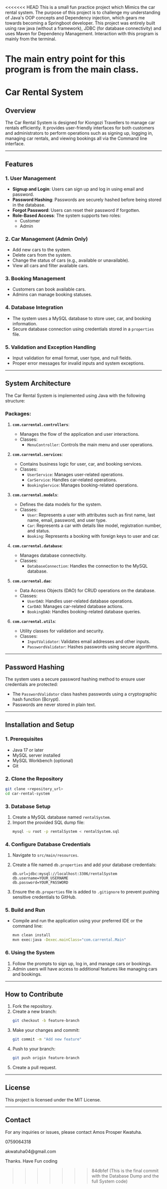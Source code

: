 <<<<<<< HEAD
This is a small fun practice project which Mimics the car rental system. 
The purpose of this project is to challenge my understanding of Java's OOP concepts and Dependency injection, which gears me towards 
becoming a Springboot developer.
This project was entirely built using raw java (without a framework), JDBC (for database connectivity) and uses Maven for Dependency Management. 
Interaction with this program is mainly from the terminal.

The main entry point for this program is from the main class.
=======
# Car Rental System

## **Overview**

The Car Rental System is designed for Kiongozi Travellers to manage car rentals efficiently. It provides user-friendly interfaces for both customers and administrators to perform operations such as signing up, logging in, managing car rentals, and viewing bookings all via the Command line interface.

---

## **Features**

### **1. User Management**

- **Signup and Login**: Users can sign up and log in using email and password.
- **Password Hashing**: Passwords are securely hashed before being stored in the database.
- **Forgot Password**: Users can reset their password if forgotten.
- **Role-Based Access**: The system supports two roles:
  - Customer
  - Admin

### **2. Car Management (Admin Only)**

- Add new cars to the system.
- Delete cars from the system.
- Change the status of cars (e.g., available or unavailable).
- View all cars and filter available cars.

### **3. Booking Management**

- Customers can book available cars.
- Admins can manage booking statuses.

### **4. Database Integration**

- The system uses a MySQL database to store user, car, and booking information.
- Secure database connection using credentials stored in a `properties` file.

### **5. Validation and Exception Handling**

- Input validation for email format, user type, and null fields.
- Proper error messages for invalid inputs and system exceptions.

---

## **System Architecture**

The Car Rental System is implemented using Java with the following structure:

### **Packages:**

1. **`com.carrental.controllers`**:

   - Manages the flow of the application and user interactions.
   - Classes:
     - `MenuController`: Controls the main menu and user operations.

2. **`com.carrental.services`**:

   - Contains business logic for user, car, and booking services.
   - Classes:
     - `UserService`: Manages user-related operations.
     - `CarService`: Handles car-related operations.
     - `BookingService`: Manages booking-related operations.

3. **`com.carrental.models`**:

   - Defines the data models for the system.
   - Classes:
     - `User`: Represents a user with attributes such as first name, last name, email, password, and user type.
     - `Car`: Represents a car with details like model, registration number, and status.
     - `Booking`: Represents a booking with foreign keys to user and car.

4. **`com.carrental.database`**:

   - Manages database connectivity.
   - Classes:
     - `DatabaseConnection`: Handles the connection to the MySQL database.

5. **`com.carrental.dao`**:

   - Data Access Objects (DAO) for CRUD operations on the database.
   - Classes:
     - `UserDAO`: Handles user-related database operations.
     - `CarDAO`: Manages car-related database actions.
     - `BookingDAO`: Handles booking-related database queries.

6. **`com.carrental.utils`**:

   - Utility classes for validation and security.
   - Classes:
     - `InputValidator`: Validates email addresses and other inputs.
     - `PasswordValidator`: Hashes passwords using secure algorithms.

---

## **Password Hashing**

The system uses a secure password hashing method to ensure user credentials are protected:

- The `PasswordValidator` class hashes passwords using a cryptographic hash function (Bcrypt).
- Passwords are never stored in plain text.

---

## **Installation and Setup**

### **1. Prerequisites**

- Java 17 or later
- MySQL server installed
- MySQL Workbench (optional)
- Git

### **2. Clone the Repository**

```bash
git clone <repository_url>
cd car-rental-system
```

### **3. Database Setup**

1. Create a MySQL database named `rentalSystem`.
2. Import the provided SQL dump file:
   ```bash
   mysql -u root -p rentalSystem < rentalSystem.sql
   ```

### **4. Configure Database Credentials**

1. Navigate to `src/main/resources`.

2. Create a file named `db.properties` and add your database credentials:

   ```properties
   db.url=jdbc:mysql://localhost:3306/rentalSystem
   db.username=YOUR_USERNAME
   db.password=YOUR_PASSWORD
   ```

3. Ensure the `db.properties` file is added to `.gitignore` to prevent pushing sensitive credentials to GitHub.

### **5. Build and Run**

- Compile and run the application using your preferred IDE or the command line:
  ```bash
  mvn clean install
  mvn exec:java -Dexec.mainClass="com.carrental.Main"

  ```

### **6. Using the System**

1. Follow the prompts to sign up, log in, and manage cars or bookings.
2. Admin users will have access to additional features like managing cars and bookings.

---

## **How to Contribute**

1. Fork the repository.
2. Create a new branch:
   ```bash
   git checkout -b feature-branch
   ```
3. Make your changes and commit:
   ```bash
   git commit -m "Add new feature"
   ```
4. Push to your branch:
   ```bash
   git push origin feature-branch
   ```
5. Create a pull request.

---

## **License**

This project is licensed under the MIT License.

---

## **Contact**

For any inquiries or issues, please contact Amos Prosper Kwatuha.

0759064318 

akwatuha04\@gmail.com

Thanks. Have Fun coding
>>>>>>> 84dbfef (This is the final commit with the Database Dump and the full System code)

